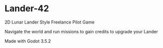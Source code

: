 # Lander-42
2D Lunar Lander Style Freelance Pilot Game

Navigate the world and run missions to gain credits to upgrade your Lander

Made with Godot 3.5.2
